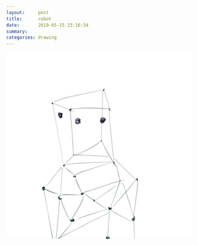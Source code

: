```yaml
---
layout:     post
title:      robot
date:       2019-05-15 23:16:34
summary:    
categories: drawing
---
```

![robot](/images/diary/robot.png ".")
